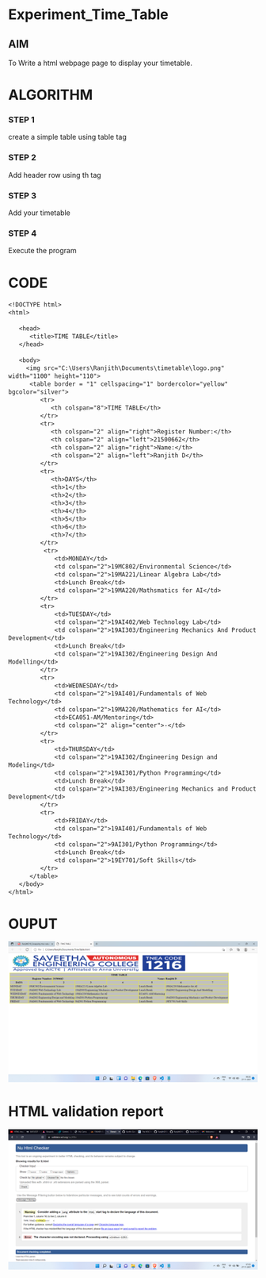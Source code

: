 # Experiment_Time_Table

## AIM
To Write a html webpage page to display your timetable.

# ALGORITHM
### STEP 1
create a simple table using table tag
### STEP 2
Add header row using th tag
### STEP 3
Add your timetable
### STEP 4
Execute the program

# CODE
~~~
<!DOCTYPE html>
<html>

   <head>
      <title>TIME TABLE</title>
   </head>
	
   <body>
     <img src="C:\Users\Ranjith\Documents\timetable\logo.png" width="1100" height="110">
      <table border = "1" cellspacing="1" bordercolor="yellow" bgcolor="silver">
         <tr>
            <th colspan="8">TIME TABLE</th>
         </tr>
         <tr>
            <th colspan="2" align="right">Register Number:</th>
            <th colspan="2" align="left">21500662</th>
            <th colspan="2" align="right">Name:</th>
            <th colspan="2" align="left">Ranjith D</th>
         </tr>
         <tr>
            <th>DAYS</th>
            <th>1</th>
            <th>2</th>
            <th>3</th>
            <th>4</th>
            <th>5</th>
            <th>6</th>
            <th>7</th>
         </tr>
          <tr>
             <td>MONDAY</td>
             <td colspan="2">19MC802/Environmental Science</td>
             <td colspan="2">19MA221/Linear Algebra Lab</td>
             <td>Lunch Break</td>
             <td colspan="2">19MA220/Mathsmatics for AI</td>
         </tr>
         <tr>
             <td>TUESDAY</td>
             <td colspan="2">19AI402/Web Technology Lab</td>
             <td colspan="2">19AI303/Engineering Mechanics And Product Development</td>
             <td>Lunch Break</td>
             <td colspan="2">19AI302/Engineering Design And Modelling</td>
         </tr>
         <tr>
             <td>WEDNESDAY</td>
             <td colspan="2">19AI401/Fundamentals of Web Technology</td>
             <td colspan="2">19MA220/Mathematics for AI</td>
             <td>ECA051-AM/Mentoring</td>
             <td colspan="2" align="center">-</td>
         </tr> 
         <tr>
             <td>THURSDAY</td>
             <td colspan="2">19AI302/Engineering Design and Modeling</td>
             <td colspan="2">19AI301/Python Programming</td>
             <td>Lunch Break</td>
             <td colspan="2">19AI303/Engineering Mechanics and Product Development</td>
         </tr> 
         <tr>
             <td>FRIDAY</td>
             <td colspan="2">19AI401/Fundamentals of Web Technology</td>
             <td colspan="2">9AI301/Python Programming</td>
             <td>Lunch Break</td>
             <td colspan="2">19EY701/Soft Skills</td>
         </tr>         
      </table>     
   </body>
</html>
~~~


# OUPUT
![output](https://github.com/RanjithD18/timetable/blob/main/Screenshot%20(10).png?raw=true)

#  HTML validation report
![validation](https://github.com/RanjithD18/timetable/blob/main/Screenshot%20(11).png?raw=true)
